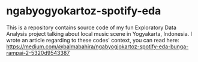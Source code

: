 # ngabyogyokartoz-spotify-eda
This is a repository contains source code of my fun Exploratory Data Analysis project talking about local music scene in Yogyakarta, Indonesia. 
I wrote an article regarding to these codes' context, you can read here: https://medium.com/@balmabahira/ngabyogjokartoz-spotify-eda-bunga-rampai-2-5320d9543387
